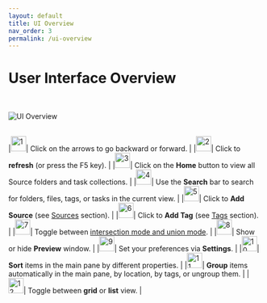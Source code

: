 ```yaml
---
layout: default
title: UI Overview
nav_order: 3
permalink: /ui-overview
---
```


# User Interface Overview
<br/>

![UI Overview](../img/Buttons-Master-v0.8.png)
<br/><br/>

|<img src="../img/Buttons-Master-1.png" alt="1" width="30" />| Click on the arrows to go backward or forward. |
|<img src="../img/Buttons-Master-2.png" alt="2" width="30" />| Click to **refresh** (or press the F5 key). |
|<img src="../img/Buttons-Master-3.png" alt="3" width="30" />| Click on the **Home** button to view all Source folders and task collections. |
|<img src="../img/Buttons-Master-4.png" alt="4" width="30" />| Use the **Search** bar to search for folders, files, tags, or tasks in the current view. |
|<img src="../img/Buttons-Master-5.png" alt="5" width="30" />| Click to **Add Source** (see [Sources](/sources) section). |
|<img src="../img/Buttons-Master-6.png" alt="6" width="30" />| Click to **Add Tag** (see [Tags](/tags/) section). |
|<img src="../img/Buttons-Master-7.png" alt="7" width="30" />| Toggle between [intersection mode and union mode](/tags/intersection-vs-union-mode). |
|<img src="../img/Buttons-Master-8.png" alt="8" width="30" />| Show or hide **Preview** window. |
|<img src="../img/Buttons-Master-9.png" alt="9" width="30" />| Set your preferences via **Settings**. |
|<img src="../img/Buttons-Master-10.png" alt="10" width="30" />| **Sort** items in the main pane by different properties. |
|<img src="../img/Buttons-Master-11.png" alt="11" width="30" />| **Group** items automatically in the main pane, by location, by tags, or ungroup them. |
|<img src="../img/Buttons-Master-12.png" alt="12" width="30" />| Toggle between **grid** or **list** view. |

